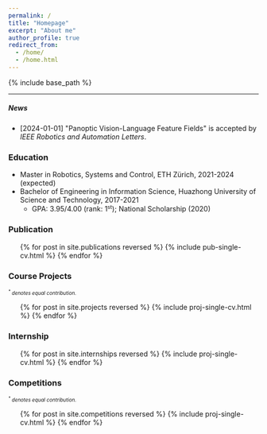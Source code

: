 ```yaml
---
permalink: /
title: "Homepage"
excerpt: "About me"
author_profile: true
redirect_from: 
  - /home/
  - /home.html
---
```


{% include base_path %}

---

##### News

* \[2024-01-01\] "Panoptic Vision-Language Feature Fields" is accepted by _IEEE Robotics and Automation Letters_.

### Education

* Master in Robotics, Systems and Control,  ETH Zürich, 2021-2024 (expected)
* Bachelor of Engineering in Information Science, Huazhong University of Science and Technology, 2017-2021
  * GPA: 3.95/4.00 (rank: 1<font size="2"><sup>st</sup></font>); National Scholarship (2020)

### Publication

  <ul>{% for post in site.publications reversed %}
    {% include pub-single-cv.html %}
  {% endfor %}</ul>

### Course Projects
<font size="1"><i>$^*$ denotes equal contribution.</i></font>

  <ul>{% for post in site.projects reversed %}
    {% include proj-single-cv.html %}
  {% endfor %}</ul>

### Internship

<ul>{% for post in site.internships reversed %}
    {% include proj-single-cv.html %}
  {% endfor %}</ul>

### Competitions
<font size="1"><i>$^*$ denotes equal contribution.</i></font>

<ul>{% for post in site.competitions reversed %}
    {% include proj-single-cv.html %}
  {% endfor %}</ul>